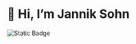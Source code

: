 # 👋 Hi, I’m Jannik Sohn
![Static Badge](https://img.shields.io/badge/My_Website-janniksohn.de-6366f1)
